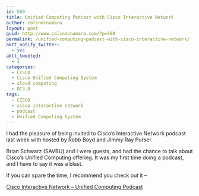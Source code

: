 ```yaml
---
id: 580
title: Unified Computing Podcast with Cisco Interactive Network
author: colinmcnamara
layout: post
guid: http://www.colinmcnamara.com/?p=580
permalink: /unified-computing-podcast-with-cisco-interactive-network/
aktt_notify_twitter:
  - yes
aktt_tweeted:
  - 1
categories:
  - CISCO
  - Cisco Unified Computing System
  - cloud computing
  - DC3.0
tags:
  - CISCO
  - cisco interactive network
  - podcast
  - Unified Computing System
---
```

I had the pleasure of being invited to Cisco&#8217;s Interactive Network podcast last week with hosted by Robb Boyd and Jimmy Ray Purser.

Brian Schwarz (SAVBU) and I were guests, and had the chance to talk about Cisco&#8217;s Unified Computing offering. It was my first time doing a podcast, and I have to say it was a blast.

If you can spare the time, I recommend you check out it &#8211;

[Cisco Interactive Network &#8211; Unified Computing Podcast][1]

 [1]: http://blogs.cisco.com/ciscotalk/cin/comments/great_discussion_on_unified_computing_in_the_data_center/ "Unified Computing Podcast"